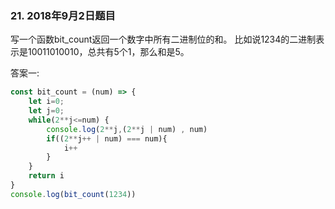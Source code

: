 ### 21. 2018年9月2日题目

写一个函数bit_count返回一个数字中所有二进制位的和。 比如说1234的二进制表示是10011010010，总共有5个1，那么和是5。

答案一:
```js
const bit_count = (num) => {
    let i=0;
    let j=0;
    while(2**j<=num) {
        console.log(2**j,(2**j | num) , num)
        if((2**j++ | num) === num){
            i++
        }
    }
    return i
}
console.log(bit_count(1234))
```